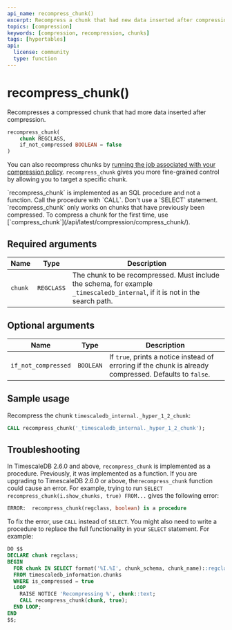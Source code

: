 ```yaml
---
api_name: recompress_chunk()
excerpt: Recompress a chunk that had new data inserted after compression
topics: [compression]
keywords: [compression, recompression, chunks]
tags: [hypertables]
api:
  license: community
  type: function
---
```


# recompress_chunk() <tag type="community" content="Community" />

Recompresses a compressed chunk that had more data inserted after compression.

```sql
recompress_chunk(
    chunk REGCLASS,
    if_not_compressed BOOLEAN = false
)
```

You can also recompress chunks by
[running the job associated with your compression policy][run-job].
`recompress_chunk` gives you more fine-grained control by
allowing you to target a specific chunk.

<highlight type="important">
`recompress_chunk` is implemented as an SQL procedure and not a function. Call
the procedure with `CALL`. Don't use a `SELECT` statement.
</highlight>

<highlight type="note">
`recompress_chunk` only works on chunks that have previously been compressed. To compress a
chunk for the first time, use [`compress_chunk`](/api/latest/compression/compress_chunk/).
</highlight>

## Required arguments

|Name|Type|Description|
|-|-|-|
|`chunk`|`REGCLASS`|The chunk to be recompressed. Must include the schema, for example `_timescaledb_internal`, if it is not in the search path.|

## Optional arguments

|Name|Type|Description|
|-|-|-|
|`if_not_compressed`|`BOOLEAN`|If `true`, prints a notice instead of erroring if the chunk is already compressed. Defaults to `false`.|

## Sample usage

Recompress the chunk `timescaledb_internal._hyper_1_2_chunk`:

```sql
CALL recompress_chunk('_timescaledb_internal._hyper_1_2_chunk');
```

## Troubleshooting

In TimescaleDB 2.6.0 and above, `recompress_chunk` is implemented as a procedure.
Previously, it was implemented as a function. If you are upgrading to
TimescaleDB 2.6.0 or above, the`recompress_chunk`
function could cause an error. For example, trying to run `SELECT
recompress_chunk(i.show_chunks, true) FROM...` gives the following error:

```sql
ERROR:  recompress_chunk(regclass, boolean) is a procedure
```

To fix the error, use `CALL` instead of `SELECT`. You might also need to write a
procedure to replace the full functionality in your `SELECT` statement. For
example:

```sql
DO $$
DECLARE chunk regclass;
BEGIN
  FOR chunk IN SELECT format('%I.%I', chunk_schema, chunk_name)::regclass
  FROM timescaledb_information.chunks
  WHERE is_compressed = true
  LOOP
    RAISE NOTICE 'Recompressing %', chunk::text;
    CALL recompress_chunk(chunk, true);
  END LOOP;
END
$$;
```

[run-job]: /api/:currentVersion:/actions/run_job/
